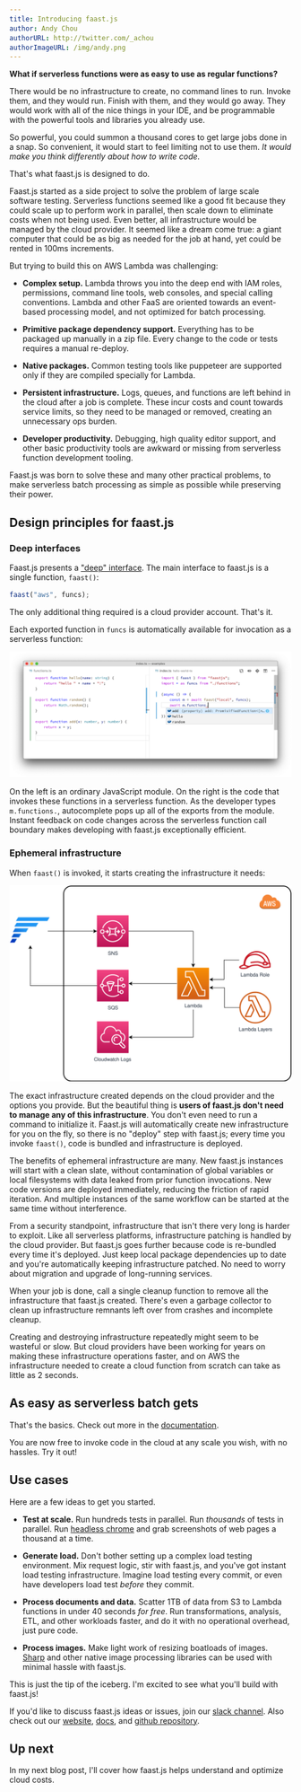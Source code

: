 ```yaml
---
title: Introducing faast.js
author: Andy Chou
authorURL: http://twitter.com/_achou
authorImageURL: /img/andy.png
---
```


**What if serverless functions were as easy to use as regular functions?**

There would be no infrastructure to create, no command lines to run. Invoke them, and they would run. Finish with them, and they would go away. They would work with all of the nice things in your IDE, and be programmable with the powerful tools and libraries you already use.

So powerful, you could summon a thousand cores to get large jobs done in a snap. So convenient, it would start to feel limiting not to use them. _It would make you think differently about how to write code._

That's what faast.js is designed to do.

<!--truncate-->

Faast.js started as a side project to solve the problem of large scale software testing. Serverless functions seemed like a good fit because they could scale up to perform work in parallel, then scale down to eliminate costs when not being used. Even better, all infrastructure would be managed by the cloud provider. It seemed like a dream come true: a giant computer that could be as big as needed for the job at hand, yet could be rented in 100ms increments.

But trying to build this on AWS Lambda was challenging:

-   **Complex setup.** Lambda throws you into the deep end with IAM roles, permissions, command line tools, web consoles, and special calling conventions. Lambda and other FaaS are oriented towards an event-based processing model, and not optimized for batch processing.

-   **Primitive package dependency support.** Everything has to be packaged up manually in a zip file. Every change to the code or tests requires a manual re-deploy.

-   **Native packages.** Common testing tools like puppeteer are supported only if they are compiled specially for Lambda.

-   **Persistent infrastructure.** Logs, queues, and functions are left behind in the cloud after a job is complete. These incur costs and count towards service limits, so they need to be managed or removed, creating an unnecessary ops burden.

-   **Developer productivity.** Debugging, high quality editor support, and other basic productivity tools are awkward or missing from serverless function development tooling.

Faast.js was born to solve these and many other practical problems, to make serverless batch processing as simple as possible while preserving their power.

## Design principles for faast.js

### Deep interfaces

Faast.js presents a ["deep" interface](https://web.stanford.edu/~ouster/cgi-bin/cs190-winter18/lecture.php?topic=modularDesign). The main interface to faast.js is a single function, `faast()`:

```typescript
faast("aws", funcs);
```

The only additional thing required is a cloud provider account. That's it.

Each exported function in `funcs` is automatically available for invocation as a serverless function:

![vscode example](assets/vscode-screenshot.png)

On the left is an ordinary JavaScript module. On the right is the code that invokes these functions in a serverless function. As the developer types `m.functions.`, autocomplete pops up all of the exports from the module. Instant feedback on code changes across the serverless function call boundary makes developing with faast.js exceptionally efficient.

### Ephemeral infrastructure

When `faast()` is invoked, it starts creating the infrastructure it needs:

![faast.js architecture](assets/faastjs-architecture-aws.svg)

The exact infrastructure created depends on the cloud provider and the options you provide. But the beautiful thing is **users of faast.js don't need to manage any of this infrastructure**. You don't even need to run a command to initialize it. Faast.js will automatically create new infrastructure for you on the fly, so there is no "deploy" step with faast.js; every time you invoke `faast()`, code is bundled and infrastructure is deployed.

The benefits of ephemeral infrastructure are many. New faast.js instances will start with a clean slate, without contamination of global variables or local filesystems with data leaked from prior function invocations. New code versions are deployed immediately, reducing the friction of rapid iteration. And multiple instances of the same workflow can be started at the same time without interference.

From a security standpoint, infrastructure that isn't there very long is harder to exploit. Like all serverless platforms, infrastructure patching is handled by the cloud provider. But faast.js goes further because code is re-bundled every time it's deployed. Just keep local package dependencies up to date and you're automatically keeping infrastructure patched. No need to worry about migration and upgrade of long-running services.

When your job is done, call a single cleanup function to remove all the infrastructure that faast.js created. There's even a garbage collector to clean up infrastructure remnants left over from crashes and incomplete cleanup.

Creating and destroying infrastructure repeatedly might seem to be wasteful or slow. But cloud providers have been working for years on making these infrastructure operations faster, and on AWS the infrastructure needed to create a cloud function from scratch can take as little as 2 seconds.

## As easy as serverless batch gets

That's the basics. Check out more in the [documentation](https://faastjs.org/docs/introduction).

You are now free to invoke code in the cloud at any scale you wish, with no hassles. Try it out!

## Use cases

Here are a few ideas to get you started.

-   **Test at scale.** Run hundreds tests in parallel. Run _thousands_ of tests in parallel. Run [headless chrome](https://github.com/GoogleChrome/puppeteer) and grab screenshots of web pages a thousand at a time.

-   **Generate load.** Don't bother setting up a complex load testing environment. Mix request logic, stir with faast.js, and you've got instant load testing infrastructure. Imagine load testing every commit, or even have developers load test _before_ they commit.

-   **Process documents and data.** Scatter 1TB of data from S3 to Lambda functions in under 40 seconds _for free_. Run transformations, analysis, ETL, and other workloads faster, and do it with no operational overhead, just pure code.

-   **Process images.** Make light work of resizing boatloads of images. [Sharp](https://github.com/lovell/sharp) and other native image processing libraries can be used with minimal hassle with faast.js.

This is just the tip of the iceberg. I'm excited to see what you'll build with faast.js!

If you'd like to discuss faast.js ideas or issues, join our [slack channel](https://join.slack.com/t/faastjs/shared_invite/enQtNTk0NTczMzI4NzQxLTA2MWU1NDA1ZjBkOTc3MTNkOGMzMDY0OWU1NGQ5MzM2NDY1YTJiZmNmODk4NzI0OWI1MzZhZDdiOTIzODNkOGY). Also check out our [website](https://faastjs.org), [docs](https://faastjs.org/docs/introduction), and [github repository](https://github.com/faastjs/faast.js).

## Up next

In my next blog post, I'll cover how faast.js helps understand and optimize cloud costs.
